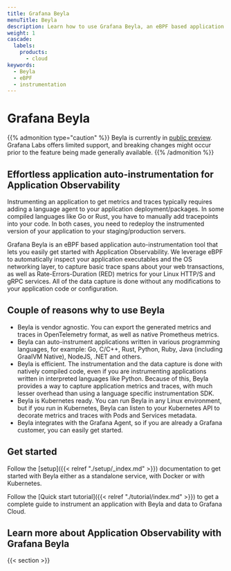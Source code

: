```yaml
---
title: Grafana Beyla
menuTitle: Beyla
description: Learn how to use Grafana Beyla, an eBPF based application auto-instrumentation tool.
weight: 1
cascade:
  labels:
    products:
      - cloud
keywords:
  - Beyla
  - eBPF
  - instrumentation
---
```


# Grafana Beyla

{{% admonition type="caution" %}}
Beyla is currently in [public preview](/docs/release-life-cycle/). Grafana Labs offers limited support, and breaking changes might occur prior to the feature being made generally available.
{{% /admonition %}}

## Effortless application auto-instrumentation for Application Observability

Instrumenting an application to get metrics and traces typically requires adding a language agent to your application deployment/packages. In some compiled languages like Go or Rust, you have to manually add tracepoints into your code. In both cases, you need to redeploy the instrumented version of your application to your staging/production servers.

Grafana Beyla is an eBPF based application auto-instrumentation tool that lets you easily get started with Application Observability. We leverage eBPF to automatically inspect your application executables and the OS networking layer, to capture basic trace spans about your web transactions, as well as Rate-Errors-Duration (RED) metrics for your Linux HTTP/S and gRPC services. 
All of the data capture is done without any modifications to your application code or configuration.

## Couple of reasons why to use Beyla

- Beyla is vendor agnostic. You can export the generated metrics and traces in OpenTelemetry format, as
well as native Prometheus metrics.
- Beyla can auto-instrument applications written in various programming languages, for example: 
Go, C/C++, Rust, Python, Ruby, Java (including GraalVM Native), NodeJS, .NET and others.
- Beyla is efficient. The instrumentation and the data capture is done with natively compiled code,
even if you are instrumenting applications written in interpreted languages like Python. Because of this,
Beyla provides a way to capture application metrics and traces, with much lesser overhead than using a
language specific instrumentation SDK.
- Beyla is Kubernetes ready. You can run Beyla in any Linux environment, but if you run in Kubernetes, Beyla 
can listen to your Kubernetes API to decorate metrics and traces with Pods and Services metadata. 
- Beyla integrates with the Grafana Agent, so if you are already a Grafana customer, you can easily
get started.

## Get started

Follow the [setup]({{< relref "./setup/_index.md" >}}) documentation to get started with Beyla either as a standalone
service, with Docker or with Kubernetes.

Follow the [Quick start tutorial]({{< relref "./tutorial/index.md" >}}) to get a complete guide to instrument an application with Beyla and data to Grafana Cloud.

## Learn more about Application Observability with Grafana Beyla

{{< section >}}
